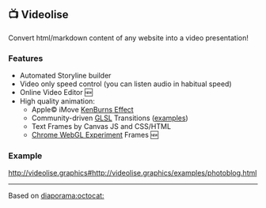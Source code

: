 :tv: Videolise
--------------
Convert html/markdown content of any website into a video presentation!

### Features

- Automated Storyline builder
- Video only speed control (you can listen audio in habitual speed)
- Online Video Editor :new:
- High quality animation:
    * Apple&copy; iMove [KenBurns Effect]
    * Community-driven [GLSL] Transitions ([examples][Transitions])
    * Text Frames by Canvas JS and CSS/HTML
    * [Chrome WebGL Experiment] Frames :new:

### Example

http://videolise.graphics#http://videolise.graphics/examples/photoblog.html

---
Based on [diaporama:octocat:](https://github.com/gre/diaporama/)

[KenBurns Effect]: https://en.wikipedia.org/wiki/Ken_Burns_effect
[Chrome WebGL Experiment]: https://www.chromeexperiments.com/webgl
[GLSL]: http://glslsandbox.com
[Transitions]: http://greweb.me/glsl-transition/examples/3/